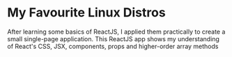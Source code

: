 # My Favourite Linux Distros

After learning some basics of ReactJS, I applied them practically to create a small single-page application. This ReactJS app shows my understanding of React's CSS, JSX, components, props and higher-order array methods
